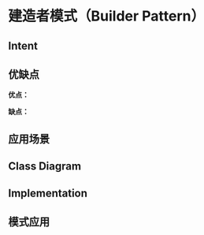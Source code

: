 # 建造者模式（Builder Pattern）

## Intent

## 优缺点

**优点：**

**缺点：**

## 应用场景

## Class Diagram

## Implementation

## 模式应用
